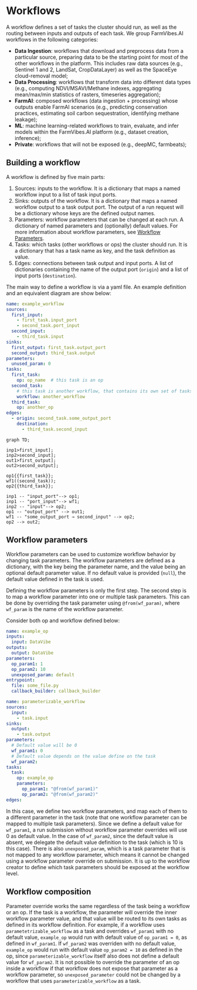 # Workflows

A workflow defines a set of tasks the cluster should run, as well as the routing between inputs and outputs of each task.
We group FarmVibes.AI workflows in the following categories:

- **Data Ingestion**: workflows that download and preprocess data from a particular source, preparing data to be the starting point for most of the other workflows in the platform.
This includes raw data sources (e.g., Sentinel 1 and 2, LandSat, CropDataLayer) as well as the SpaceEye cloud-removal model;
- **Data Processing**: workflows that transform data into different data types (e.g., computing NDVI/MSAVI/Methane indexes, aggregating mean/max/min statistics of rasters, timeseries aggregation);
- **FarmAI**:  composed workflows (data ingestion + processing) whose outputs enable FarmAI scenarios (e.g., predicting conservation practices, estimating soil carbon sequestration, identifying methane leakage);
- **ML**: machine learning-related workflows to train, evaluate, and infer models within the FarmVibes.AI platform (e.g., dataset creation, inference);
- **Private**:  workflows that will not be exposed (e.g., deepMC, farmbeats);

## Building a workflow

A workflow is defined by five main parts:

  1. Sources: inputs to the workflow. It is a dictionary that maps a named workflow input to a list of task input ports.
  2. Sinks: outputs of the workflow. It is a dictionary that maps a named workflow output to a task output port.
  The output of a run request will be a dictionary whose keys are the defined output names.
  3. Parameters: workflow parameters that can be changed at each run. A dictionary of named parameters and (optionally) default values.
  For more information about workflow parameters, see [Workflow Parameters](#workflow-parameters).
  4. Tasks: which tasks (other workflows or ops) the cluster should run.
  It is a dictionary that has a task name as key, and the task definition as value.
  5. Edges: connections between task output and input ports.
  A list of dictionaries containing the name of the output port (`origin`) and a list of input ports (`destination`).

The main way to define a workflow is via a yaml file. An example definition and an equivalent diagram are show below:

```yaml
name: example_workflow
sources:
  first_input:
    - first_task.input_port
    - second_task.port_input
  second_input:
    - third_task.input
sinks:
  first_output: first_task.output_port
  second_output: third_task.output
parameters:
  unused_param: 0
tasks:
  first_task:
    op: op_name  # this task is an op
  second_task:
    # this task is another workflow, that contains its own set of tasks
    workflow: another_workflow
  third_task:
    op: another_op
edges:
  - origin: second_task.some_output_port
    destination:
      - third_task.second_input
```

```mermaid
graph TD;

inp1>first_input];
inp2>second_input];
out1>first_output];
out2>second_output];

op1{{first_task}};
wf1((second_task));
op2{{third_task}};

inp1 -- "input_port"--> op1;
inp1 -- "port_input"--> wf1;
inp2 -- "input"--> op2;
op1 -- "output_port" --> out1;
wf1 -- "some_output_port → second_input" --> op2;
op2 --> out2;
```

## Workflow parameters

Workflow parameters can be used to customize workflow behavior by changing task parameters.
The workflow parameters are defined as a dictionary, with the key being the parameter name, and the value being an optional default parameter value.
If no default value is provided (`null`), the default value defined in the task is used.

Defining the workflow parameters is only the first step.
The second step is to map a workflow parameter into one or multiple task parameters.
This can be done by overriding the task parameter using `@from(wf_param)`, where `wf_param` is the name of the workflow parameter.

Consider both op and workflow defined below:

```yaml
name: example_op
inputs:
  input: DataVibe
outputs:
  output: DataVibe
parameters:
  op_param1: 1
  op_param2: 10
  unexposed_param: default
entrypoint:
  file: some_file.py
  callback_builder: callback_builder
```

```yaml
name: parameterizable_workflow
sources:
  input:
    - task.input
sinks:
  output:
    - task.output
parameters:
  # Default value will be 0
  wf_param1: 0
  # Default value depends on the value define on the task
  wf_param2:
tasks:
  task:
    op: example_op
    parameters:
      op_param1: "@from(wf_param1)"
      op_param2: "@from(wf_param2)"
edges:
```

In this case, we define two workflow parameters, and map each of them to a different parameter in the task (note that one workflow parameter can be mapped to multiple task parameters).
Since we define a default value for `wf_param1`, a run submission without workflow parameter overrides will use 0 as default value.
In the case of `wf_param2`, since the default value is absent, we delegate the default value definition to the task (which is 10 is this case).
There is also `unexposed_param`, which is a task parameter that is not mapped to any workflow parameter, which means it cannot be changed using a workflow parameter override on submission.
It is up to the workflow creator to define which task parameters should be exposed at the workflow level.

## Workflow composition

Parameter override works the same regardless of the task being a workflow or an op.
If the task is a workflow, the parameter will override the inner workflow parameter value, and that value will be routed to its own tasks as defined in its workflow definition.
For example, if a workflow uses `parametetrizable_workflow` as a task and overrides `wf_param1` with no default value, `example_op` would run with default value of `op_param1 = 0`, as defined in `wf_param1`.
If `wf_param2` was overriden with no default value, `example_op` would run with default value `op_param2 = 10` as defined in the op, since `parameterizable_workflow` itself also does not define a default value for `wf_param2`.
It is not possible to override the parameter of an op inside a workflow if that workflow does not expose that parameter as a workflow parameter, so `unexposed_parameter` could not be changed by a workflow that uses `parameterizable_workflow` as a task.
